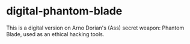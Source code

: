 # digital-phantom-blade
This is a digital version on Arno Dorian's (Ass) secret weapon: Phantom Blade, used as an ethical hacking tools.


